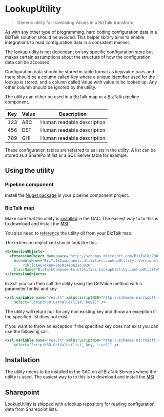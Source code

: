 # LookupUtility
> Generic utility for translating values in a BizTalk transform.

As with any other type of programming, hard coding configuration data in a BizTalk solution should be avoided. This helper library aims to enable integrations to read configuration data in a consistent manner.

The lookup utlity is not dependant on any specific configuration store but makes certain assumptions about the structure of how the configuration data can be accessed.

Configuration data should be stored in table format as key/value pairs and there should be a column called Key where a unique identifier used for the lookup is stored, and a column called Value with value to be looked up. Any other column should be ignored by the utility. 

The utility can either be used in a BizTalk map or a BizTalk pipeline component.


| Key | Value | Description                |
|-----|-------|----------------------------|
| 123 | ABC   | Human readable description |
| 456 | DEF   | Human readable description |
| 789 | GHI   | Human readable description |

These configuration tables are referred to as lists in the utility. A list can be stored as a SharePoint list or a SQL Server table for example.

## Using the utility

### Pipeline component
Install the [Nuget package](https://github.com/BizTalkComponents/LookupUtility/releases) in your pipeline component project.

### BizTalk map
Make sure that the utility is [installed](#Installation) in the GAC.
The easiest way to to this is to download and install the [MSI](https://github.com/BizTalkComponents/LookupUtility/releases) 

You also need to [reference](https://blog.sandro-pereira.com/2012/07/29/biztalk-mapper-patterns-calling-an-external-assembly-from-custom-xslt-in-biztalk-server-2010/) the utility dll from your BizTalk map.

The extension object xml should look like this.
```xml
<ExtensionObjects>
  <ExtensionObject Namespace="http://schemas.microsoft.com/BizTalk/2003/ScriptNS0" 
    AssemblyName="BizTalkComponents.Utilities.LookupUtility, Version=1.0.0.0, Culture=neutral, 
        PublicKeyToken=2a501ae5622b3926" 
    ClassName="BizTalkComponents.Utilities.LookupUtility.LookupUtilityService" />
</ExtensionObjects>
````
In Xslt you can then call the utility using the GetValue method with a parameter for list and key.

```xml
<xsl:variable name="result" xmlns:ScriptNS0="http://schemas.microsoft.com/BizTalk/2003/ScriptNS0" 
    select="ScriptNS0:GetValue(list, key))" />
```

The utility will return null for any non existing key and throw an exception if the specified list does not exist.

If you want to throw an exception if the specified key does not exist you can use the following call.

```xml
<xsl:variable name="result" xmlns:ScriptNS0="http://schemas.microsoft.com/BizTalk/2003/ScriptNS0" 
    select="ScriptNS0:GetValue(list, key, true))" />
```

## Installation

The utility needs to be installed in the GAC on all BizTalk Servers where the utility is used.
The easiest way to to this is to download and install the [MSI](https://github.com/BizTalkComponents/LookupUtility/releases) 


## Sharepoint
LookupUtility is shipped with a lookup repository for reading configuration data from Sharepoint lists.